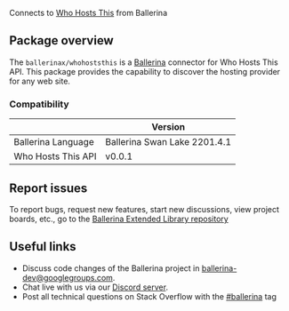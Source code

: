 Connects to [Who Hosts This](https://www.who-hosts-this.com/Documentation) from Ballerina

## Package overview
The `ballerinax/whohoststhis` is a [Ballerina](https://ballerina.io/) connector for Who Hosts This API.
This package provides the capability to discover the hosting provider for any web site.

### Compatibility
|                    | Version                   |
|--------------------|---------------------------|
| Ballerina Language | Ballerina Swan Lake 2201.4.1| 
| Who Hosts This API | v0.0.1                    |

## Report issues
To report bugs, request new features, start new discussions, view project boards, etc., go to the [Ballerina Extended Library repository](https://github.com/ballerina-platform/ballerina-extended-library)

## Useful links
- Discuss code changes of the Ballerina project in [ballerina-dev@googlegroups.com](mailto:ballerina-dev@googlegroups.com).
- Chat live with us via our [Discord server](https://discord.gg/ballerinalang).
- Post all technical questions on Stack Overflow with the [#ballerina](https://stackoverflow.com/questions/tagged/ballerina) tag
